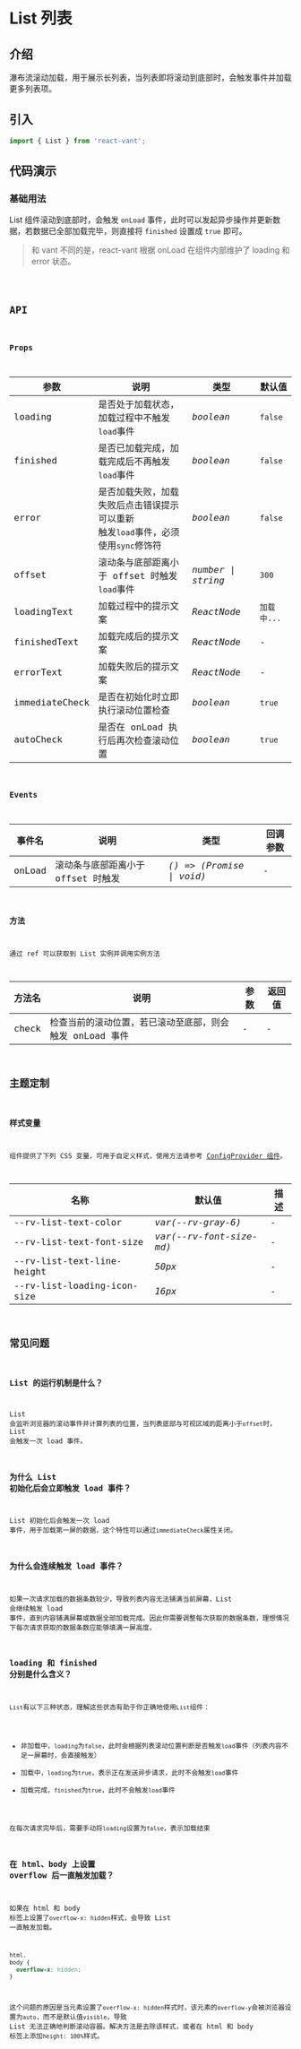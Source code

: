 # List 列表

## 介绍

瀑布流滚动加载，用于展示长列表，当列表即将滚动到底部时，会触发事件并加载更多列表项。

## 引入

```js
import { List } from 'react-vant';
```

## 代码演示

### 基础用法

List 组件滚动到底部时，会触发 `onLoad` 事件，此时可以发起异步操作并更新数据，若数据已全部加载完毕，则直接将 `finished` 设置成 `true` 即可。

> 和 vant 不同的是，react-vant 根据 onLoad 在组件内部维护了 loading 和 error 状态。

<code src="./demo/base.tsx" />

## API

### Props

| 参数 | 说明 | 类型 | 默认值 |
| --- | --- | --- | --- |
| loading | 是否处于加载状态，加载过程中不触发`load`事件 | _boolean_ | `false` |
| finished | 是否已加载完成，加载完成后不再触发`load`事件 | _boolean_ | `false` |
| error | 是否加载失败，加载失败后点击错误提示可以重新<br>触发`load`事件，必须使用`sync`修饰符 | _boolean_ | `false` |
| offset | 滚动条与底部距离小于 offset 时触发`load`事件 | _number \| string_ | `300` |
| loadingText | 加载过程中的提示文案 | _ReactNode_ | `加载中...` |
| finishedText | 加载完成后的提示文案 | _ReactNode_ | - |
| errorText | 加载失败后的提示文案 | _ReactNode_ | - |
| immediateCheck | 是否在初始化时立即执行滚动位置检查 | _boolean_ | `true` |
| autoCheck | 是否在 onLoad 执行后再次检查滚动位置 | _boolean_ | `true` |

### Events

| 事件名 | 说明                               | 类型                      | 回调参数 |
| ------ | ---------------------------------- | ------------------------- | -------- |
| onLoad | 滚动条与底部距离小于 offset 时触发 | _() => (Promise \| void)_ | -        |

### 方法

通过 ref 可以获取到 List 实例并调用实例方法

| 方法名 | 说明                                                     | 参数 | 返回值 |
| ------ | -------------------------------------------------------- | ---- | ------ |
| check  | 检查当前的滚动位置，若已滚动至底部，则会触发 onLoad 事件 | -    | -      |

## 主题定制

### 样式变量

组件提供了下列 CSS 变量，可用于自定义样式，使用方法请参考 [ConfigProvider 组件](#/zh-CN/config-provider)。

| 名称                        | 默认值                   | 描述 |
| --------------------------- | ------------------------ | ---- |
| --rv-list-text-color        | _var(--rv-gray-6)_       | -    |
| --rv-list-text-font-size    | _var(--rv-font-size-md)_ | -    |
| --rv-list-text-line-height  | _50px_                   | -    |
| --rv-list-loading-icon-size | _16px_                   | -    |

## 常见问题

### List 的运行机制是什么？

List 会监听浏览器的滚动事件并计算列表的位置，当列表底部与可视区域的距离小于`offset`时，List 会触发一次 load 事件。

### 为什么 List 初始化后会立即触发 load 事件？

List 初始化后会触发一次 load 事件，用于加载第一屏的数据，这个特性可以通过`immediateCheck`属性关闭。

### 为什么会连续触发 load 事件？

如果一次请求加载的数据条数较少，导致列表内容无法铺满当前屏幕，List 会继续触发 load 事件，直到内容铺满屏幕或数据全部加载完成。因此你需要调整每次获取的数据条数，理想情况下每次请求获取的数据条数应能够填满一屏高度。

### loading 和 finished 分别是什么含义？

`List`有以下三种状态，理解这些状态有助于你正确地使用`List`组件：

- 非加载中，`loading`为`false`，此时会根据列表滚动位置判断是否触发`load`事件（列表内容不足一屏幕时，会直接触发）
- 加载中，`loading`为`true`，表示正在发送异步请求，此时不会触发`load`事件
- 加载完成，`finished`为`true`，此时不会触发`load`事件

在每次请求完毕后，需要手动将`loading`设置为`false`，表示加载结束

### 在 html、body 上设置 overflow 后一直触发加载？

如果在 html 和 body 标签上设置了`overflow-x: hidden`样式，会导致 List 一直触发加载。

```css
html,
body {
  overflow-x: hidden;
}
```

这个问题的原因是当元素设置了`overflow-x: hidden`样式时，该元素的`overflow-y`会被浏览器设置为`auto`，而不是默认值`visible`，导致 List 无法正确地判断滚动容器。解决方法是去除该样式，或者在 html 和 body 标签上添加`height: 100%`样式。
